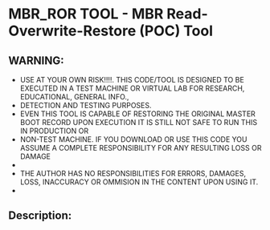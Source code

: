 # MBR_ROR TOOL - MBR Read-Overwrite-Restore (POC) Tool

## WARNING: 
 *  USE AT YOUR OWN RISK!!!!. THIS CODE/TOOL IS DESIGNED TO BE EXECUTED IN A TEST MACHINE OR VIRTUAL LAB FOR RESEARCH, EDUCATIONAL, GENERAL INFO., 
 *  DETECTION AND TESTING PURPOSES.
 *  EVEN THIS TOOL IS CAPABLE OF RESTORING THE ORIGINAL MASTER BOOT RECORD UPON EXECUTION IT IS STILL NOT SAFE TO RUN THIS IN PRODUCTION OR
 *  NON-TEST MACHINE. IF YOU DOWNLOAD OR USE THIS CODE YOU ASSUME A COMPLETE RESPONSIBILITY FOR ANY RESULTING LOSS OR DAMAGE
 *          
 *  THE AUTHOR HAS NO RESPONSIBILITIES FOR ERRORS, DAMAGES, LOSS, INACCURACY OR OMMISION IN THE CONTENT UPON USING IT.
 *          
## Description:
